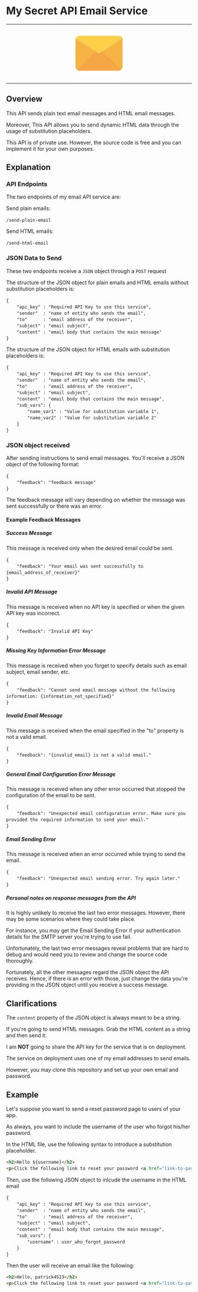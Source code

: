 # My Secret API Email Service

---

<div align="center">
<img src="./email.png" alt="Email Image">
</div>

---

## Overview

<p>This API sends plain text email messages and HTML email messages.</p>
<p>Moreover, This API allows you to send dynamic HTML data through the usage of substitution placeholders.</p>
<p>This API is of private use. However, the source code is free and you can implement it for your own purposes.</p>

## Explanation

<div>
<h3>API Endpoints</h3>
<p>The two endpoints of my email API service are:</p>
<p>Send plain emails:</p>
<p><code>/send-plain-email</code></p>
<p>Send HTML emails:</p>
<p><code>/send-html-email</code></p>
</div>

<div>
<h3>JSON Data to Send</h3>
<p>These two endpoints receive a <code>JSON</code> object through a <code>POST</code> request</p>

<p>The structure of the JSON object for plain emails and HTML emails without substitution placeholders is:</p>

<p>
<code>{
    "api_key" : "Required API Key to use this service", 
    "sender"  : "name of entity who sends the email",
    "to"      : "email address of the receiver",
    "subject" : "email subject",
    "content" : "email body that contains the main message"
}</code></p>
<p>The structure of the JSON object for HTML emails with substitution placeholders is:</p>
<p><code>{
    "api_key" : "Required API Key to use this service", 
    "sender"  : "name of entity who sends the email",
    "to"      : "email address of the receiver",
    "subject" : "email subject",
    "content" : "email body that contains the main message",
    "sub_vars": {
        "name_var1" : "Value for substitution variable 1",
        "name_var2" : "Value for substitution variable 2"
    }
}</code></p>
</div>

<div>
<h3>JSON object received</h3>
<p>After sending instructions to send email messages. You'll receive a JSON object of the following format:</p>

<p>
<code>{
    "feedback": "feedback message"
}</code></p>

<p>The feedback message will vary depending on whether the message was sent successfully or there was an error.</p>

<div>
<h4>Example Feedback Messages</h4>

<h5>Success Message</h5>
<p>This message is received only when the desired email could be sent.</p>
<code>{
    "feedback": "Your email was sent successfully to {email_address_of_receiver}"
}</code></p>

<h5>Invalid API Message</h5>
<p>This message is received when no API key is specified or when the given API key was incorrect.</p>
<code>{
    "feedback": "Invalid API Key"
}</code></p>

<h5>Missing Key Information Error Message</h5>
<p>This message is received when you forget to specify details such as email subject, email sender, etc.</p>
<code>{
    "feedback": "Cannot send email message without the following information: {information_not_specified}"
}</code></p>

<h5>Invalid Email Message</h5>
<p>This message is received when the email specified in the "to" property is not a valid email.</p>
<code>{
    "feedback": "{invalid_email} is not a valid email."
}</code></p>

<h5>General Email Configuration Error Message</h5>
<p>This message is received when any other error occurred that stopped the configuration of the email to be sent.</p>
<code>{
    "feedback": "Unexpected email configuration error. Make sure you provided the required information to send your email."
}</code></p>

<h5>Email Sending Error</h5>
<p>This message is received when an error occurred while trying to send the email.</p>
<code>{
    "feedback": "Unexpected email sending error. Try again later."
}</code></p>

<h5>Personal notes on response messages from the API</h5>
<p>It is highly unlikely to receive the last two error messages. However, there may be some scenarios where they could take place.</p>

<p>For instance, you may get the Email Sending Error if your authentication details for the SMTP server you're trying to use fail.</p>

<p>Unfortunately, the last two error messages reveal problems that are hard to debug and would need you to review and change the source code thoroughly.</p>

<p>Fortunately, all the other messages regard the JSON object the API receives. Hence, if there is an error with those, just change the data you're providing in the JSON object until you receive a success message.</p>
</div>
</div>

## Clarifications
<div>
<p>The <code>content</code> property of the JSON object is always meant to be a string.</p>
<p>If you're going to send HTML messages. Grab the HTML content as a string and then send it.</p>

<p>I am <strong>NOT</strong> going to share the API key for the service that is on deployment.</p>
<p>The service on deployment uses one of my email addresses to send emails.</p>
<p>However, you may clone this repository and set up your own email and password.</p>
</div>

## Example
<div>
<p>Let's suppose you want to send a reset password page to users of your app.</p>
<p>As always, you want to include the username of the user who forgot his/her password.</p>
<p>In the HTML file, use the following syntax to introduce a substitution placeholder.</p>

```html
<h2>Hello ${username}</h2> 
<p>Click the following link to reset your password <a href="link-to-password-reset">Reset Password</a></p>
```
<p>Then, use the following JSON object to inlcude the username in the HTML email</p>
<p><code>{
    "api_key" : "Required API Key to use this service", 
    "sender"  : "name of entity who sends the email",
    "to"      : "email address of the receiver",
    "subject" : "email subject",
    "content" : "email body that contains the main message",
    "sub_vars": {
        "username" : user_who_forgot_password
    }
}</code></p>

<p>Then the user will receive an email like the following:</p>

```html
<h2>Hello, patrick4523</h2>
<p>Click the following link to reset your password <a href="link-to-password-reset">Reset Password</a></p>
```
</div>
